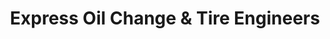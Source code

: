 ---
title: "Express Oil Change & Tire Engineers"
url: /simpsonville/express-oil-change-and-tire-engineers/
shop: tyres
---